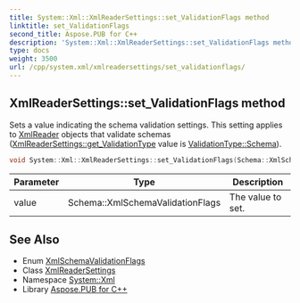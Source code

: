```yaml
---
title: System::Xml::XmlReaderSettings::set_ValidationFlags method
linktitle: set_ValidationFlags
second_title: Aspose.PUB for C++
description: 'System::Xml::XmlReaderSettings::set_ValidationFlags method. Sets a value indicating the schema validation settings. This setting applies to XmlReader objects that validate schemas (XmlReaderSettings::get_ValidationType value is ValidationType::Schema) in C++.'
type: docs
weight: 3500
url: /cpp/system.xml/xmlreadersettings/set_validationflags/
---
```

## XmlReaderSettings::set_ValidationFlags method


Sets a value indicating the schema validation settings. This setting applies to [XmlReader](../../xmlreader/) objects that validate schemas ([XmlReaderSettings::get_ValidationType](../get_validationtype/) value is [ValidationType::Schema](../../validationtype/)).

```cpp
void System::Xml::XmlReaderSettings::set_ValidationFlags(Schema::XmlSchemaValidationFlags value)
```


| Parameter | Type | Description |
| --- | --- | --- |
| value | Schema::XmlSchemaValidationFlags | The value to set. |

## See Also

* Enum [XmlSchemaValidationFlags](../../../system.xml.schema/xmlschemavalidationflags/)
* Class [XmlReaderSettings](../)
* Namespace [System::Xml](../../)
* Library [Aspose.PUB for C++](../../../)
